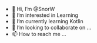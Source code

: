 - 👋 Hi, I’m @SnorW
- 👀 I’m interested in Learning
- 🌱 I’m currently learning Kotlin
- 💞️ I’m looking to collaborate on ...
- 📫 How to reach me ...

<!---
SnorW/SnorW is a ✨ special ✨ repository because its `README.md` (this file) appears on your GitHub profile.
You can click the Preview link to take a look at your changes.
--->
